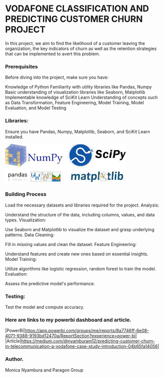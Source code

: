# VODAFONE CLASSIFICATION AND PREDICTING CUSTOMER CHURN PROJECT
In this project, we aim to find the likelihood of a customer leaving the organization, the key indicators of churn as well as the retention strategies that can be implemented to avert this problem.


### Prerequisites
Before diving into the project, make sure you have:

Knowledge of Python
Familiarity with utility libraries like Pandas, Numpy
Basic understanding of visualization libraries like Seaborn, Matplotlib
Implementable knowledge of SciKit Learn
Understanding of concepts such as Data Transformation, Feature Engineering, Model Training, Model Evaluation, and Model Testing

### Libraries:

Ensure you have Pandas, Numpy, Matplotlib, Seaborn, and SciKit Learn installed.

![Alt text](image-2.png)

### Building Process

Load the necessary datasets and libraries required for the project.
Analysis:

Understand the structure of the data, including columns, values, and data types.
Visualization:

Use Seaborn and Matplotlib to visualize the dataset and grasp underlying patterns.
Data Cleaning:

Fill in missing values and clean the dataset.
Feature Engineering:

Understand features and create new ones based on essential insights.
Model Training:

Utilize algorithms like logistic regression, random forest to train the model.
Evaluation:

Assess the predictive model's performance.
### Testing:

Test the model and compute accuracy.

### Here are links to my powerbi dashboard and article.
|PowerBi|https://app.powerbi.com/groups/me/reports/8a7746ff-6e08-4071-9388-9193bd12470a/ReportSection?experience=power-bi|
|Article|https://medium.com/@nyamburam12/predicting-customer-churn-in-telecommunication-a-vodafone-case-study-introduction-04b65fa14056|

### Author.
Monica Nyambura and Paragon Group




